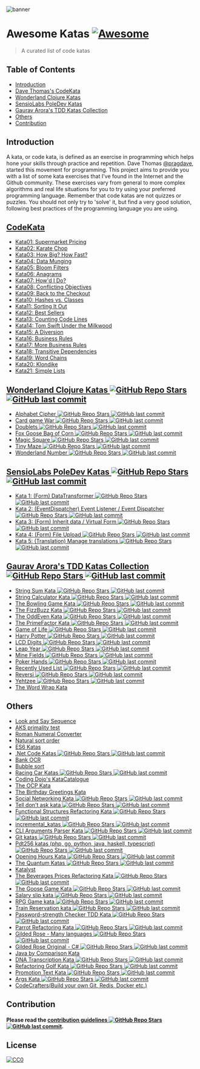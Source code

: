 ![banner](https://github.com/gmontalvoriv/katas/blob/master/images/kata_guruma.png)

# Awesome Katas [![Awesome](https://cdn.rawgit.com/sindresorhus/awesome/d7305f38d29fed78fa85652e3a63e154dd8e8829/media/badge.svg)](https://github.com/sindresorhus/awesome)
> A curated list of code katas

## Table of Contents

- [Introduction](#introduction)
- [Dave Thomas's CodeKata](#codekata)
- [Wonderland Clojure Katas](#wonderland-clojure-katas)
- [SensioLabs PoleDev Katas](#sensiolabs-poledev-katas)
- [Gaurav Arora's TDD Katas Collection](#gaurav-aroras-tdd-katas-collection)
- [Others](#others)
- [Contribution](#contribution)

## Introduction
A kata, or code kata, is defined as an exercise in programming which helps hone your skills through practice and repetition. Dave Thomas [@pragdave](https://twitter.com/pragdave), started this movement for programming. This project aims to provide you with a list of some kata exercises that I've found in the Internet and the Github community. These exercises vary from general to more complex algorithms and real life situations for you to try using your preferred programming language. Remember that code katas are not quizzes or puzzles. You should not only try to 'solve' it, but find a very good solution, following best practices of the programming language you are using.

## [CodeKata](http://codekata.com/)
  - [Kata01: Supermarket Pricing](http://codekata.com/kata/kata01-supermarket-pricing/)
  - [Kata02: Karate Chop](http://codekata.com/kata/kata02-karate-chop/)
  - [Kata03: How Big? How Fast?](http://codekata.com/kata/kata03-how-big-how-fast/)
  - [Kata04: Data Munging](http://codekata.com/kata/kata04-data-munging/)
  - [Kata05: Bloom Filters](http://codekata.com/kata/kata05-bloom-filters/)
  - [Kata06: Anagrams](http://codekata.com/kata/kata06-anagrams/)
  - [Kata07: How'd I Do?](http://codekata.com/kata/kata07-howd-i-do/)
  - [Kata08: Conflicting Objectives](http://codekata.com/kata/kata08-conflicting-objectives/)
  - [Kata09: Back to the Checkout](http://codekata.com/kata/kata09-back-to-the-checkout/)
  - [Kata10: Hashes vs. Classes](http://codekata.com/kata/kata10-hashes-vs-classes/)
  - [Kata11: Sorting It Out](http://codekata.com/kata/kata11-sorting-it-out/)
  - [Kata12: Best Sellers](http://codekata.com/kata/kata12-best-sellers/)
  - [Kata13: Counting Code Lines](http://codekata.com/kata/kata13-counting-code-lines/)
  - [Kata14: Tom Swift Under the Milkwood](http://codekata.com/kata/kata14-tom-swift-under-the-milkwood/)
  - [Kata15: A Diversion](http://codekata.com/kata/kata15-a-diversion/)
  - [Kata16: Business Rules](http://codekata.com/kata/kata16-business-rules/)
  - [Kata17: More Business Rules](http://codekata.com/kata/kata17-more-business-rules/)
  - [Kata18: Transitive Dependencies](http://codekata.com/kata/kata18-transitive-dependencies/)
  - [Kata19: Word Chains](http://codekata.com/kata/kata19-word-chains/)
  - [Kata20: Klondike](http://codekata.com/kata/kata20-klondike/)
  - [Kata21: Simple Lists](http://codekata.com/kata/kata21-simple-lists/)

## [Wonderland Clojure Katas ![GitHub Repo Stars](https://img.shields.io/github/stars/gigasquid/wonderland-clojure-katas) ![GitHub last commit](https://img.shields.io/github/last-commit/gigasquid/wonderland-clojure-katas)](https://github.com/gigasquid/wonderland-clojure-katas)
  - [Alphabet Cipher ![GitHub Repo Stars](https://img.shields.io/github/stars/gigasquid/wonderland-clojure-katas) ![GitHub last commit](https://img.shields.io/github/last-commit/gigasquid/wonderland-clojure-katas)](https://github.com/gigasquid/wonderland-clojure-katas/tree/master/alphabet-cipher)
  - [Card game War ![GitHub Repo Stars](https://img.shields.io/github/stars/gigasquid/wonderland-clojure-katas) ![GitHub last commit](https://img.shields.io/github/last-commit/gigasquid/wonderland-clojure-katas)](https://github.com/gigasquid/wonderland-clojure-katas/tree/master/card-game-war)
  - [Doublets ![GitHub Repo Stars](https://img.shields.io/github/stars/gigasquid/wonderland-clojure-katas) ![GitHub last commit](https://img.shields.io/github/last-commit/gigasquid/wonderland-clojure-katas)](https://github.com/gigasquid/wonderland-clojure-katas/tree/master/doublets)
  - [Fox Goose Bag of Corn ![GitHub Repo Stars](https://img.shields.io/github/stars/gigasquid/wonderland-clojure-katas) ![GitHub last commit](https://img.shields.io/github/last-commit/gigasquid/wonderland-clojure-katas)](https://github.com/gigasquid/wonderland-clojure-katas/tree/master/fox-goose-bag-of-corn)
  - [Magic Square ![GitHub Repo Stars](https://img.shields.io/github/stars/gigasquid/wonderland-clojure-katas) ![GitHub last commit](https://img.shields.io/github/last-commit/gigasquid/wonderland-clojure-katas)](https://github.com/gigasquid/wonderland-clojure-katas/tree/master/magic-square)
  - [Tiny Maze ![GitHub Repo Stars](https://img.shields.io/github/stars/gigasquid/wonderland-clojure-katas) ![GitHub last commit](https://img.shields.io/github/last-commit/gigasquid/wonderland-clojure-katas)](https://github.com/gigasquid/wonderland-clojure-katas/tree/master/tiny-maze)
  - [Wonderland Number ![GitHub Repo Stars](https://img.shields.io/github/stars/gigasquid/wonderland-clojure-katas) ![GitHub last commit](https://img.shields.io/github/last-commit/gigasquid/wonderland-clojure-katas)](https://github.com/gigasquid/wonderland-clojure-katas/tree/master/wonderland-number)

## [SensioLabs PoleDev Katas ![GitHub Repo Stars](https://img.shields.io/github/stars/devdrops/Katas) ![GitHub last commit](https://img.shields.io/github/last-commit/devdrops/Katas)](https://github.com/devdrops/Katas)
  - [Kata 1: (Form) DataTransformer ![GitHub Repo Stars](https://img.shields.io/github/stars/devdrops/Katas) ![GitHub last commit](https://img.shields.io/github/last-commit/devdrops/Katas)](https://github.com/devdrops/Katas/tree/kata-data-transformers)
  - [Kata 2: (EventDispatcher) Event Listener / Event Dispatcher ![GitHub Repo Stars](https://img.shields.io/github/stars/devdrops/Katas) ![GitHub last commit](https://img.shields.io/github/last-commit/devdrops/Katas)](https://github.com/devdrops/Katas/tree/kata-event-listener)
  - [Kata 3: (Form) Inherit data / Virtual Form ![GitHub Repo Stars](https://img.shields.io/github/stars/devdrops/Katas) ![GitHub last commit](https://img.shields.io/github/last-commit/devdrops/Katas)](https://github.com/devdrops/Katas/tree/kata-inherit-data)
  - [Kata 4: (Form) File Upload ![GitHub Repo Stars](https://img.shields.io/github/stars/devdrops/Katas) ![GitHub last commit](https://img.shields.io/github/last-commit/devdrops/Katas)](https://github.com/devdrops/Katas/tree/kata-upload-file)
  - [Kata 5: (Translation) Manage translations ![GitHub Repo Stars](https://img.shields.io/github/stars/devdrops/Katas) ![GitHub last commit](https://img.shields.io/github/last-commit/devdrops/Katas)](https://github.com/devdrops/Katas/tree/kata-translation)

## [Gaurav Arora's TDD Katas Collection ![GitHub Repo Stars](https://img.shields.io/github/stars/garora/TDD-Katas) ![GitHub last commit](https://img.shields.io/github/last-commit/garora/TDD-Katas)](https://github.com/garora/TDD-Katas)
  - [String Sum Kata ![GitHub Repo Stars](https://img.shields.io/github/stars/garora/TDD-Katas) ![GitHub last commit](https://img.shields.io/github/last-commit/garora/TDD-Katas)](https://github.com/garora/TDD-Katas#string-sum-kata)
  - [String Calculator Kata ![GitHub Repo Stars](https://img.shields.io/github/stars/garora/TDD-Katas) ![GitHub last commit](https://img.shields.io/github/last-commit/garora/TDD-Katas)](https://github.com/garora/TDD-Katas#string-calculator-kata-via-roy-osherove)
  - [The Bowling Game Kata ![GitHub Repo Stars](https://img.shields.io/github/stars/garora/TDD-Katas) ![GitHub last commit](https://img.shields.io/github/last-commit/garora/TDD-Katas)](https://github.com/garora/TDD-Katas#the-bowling-game-kata-via-uncle-bob)
  - [The FizzBuzz Kata ![GitHub Repo Stars](https://img.shields.io/github/stars/garora/TDD-Katas) ![GitHub last commit](https://img.shields.io/github/last-commit/garora/TDD-Katas)](https://github.com/garora/TDD-Katas#the-fizzbuzz-kata)
  - [The OddEven Kata ![GitHub Repo Stars](https://img.shields.io/github/stars/garora/TDD-Katas) ![GitHub last commit](https://img.shields.io/github/last-commit/garora/TDD-Katas)](https://github.com/garora/TDD-Katas#the-oddeven-kata)
  - [The PrimeFactor Kata ![GitHub Repo Stars](https://img.shields.io/github/stars/garora/TDD-Katas) ![GitHub last commit](https://img.shields.io/github/last-commit/garora/TDD-Katas)](https://github.com/garora/TDD-Katas#the-primefactor-kata-via-uncle-bob)
  - [Game of Life ![GitHub Repo Stars](https://img.shields.io/github/stars/garora/TDD-Katas) ![GitHub last commit](https://img.shields.io/github/last-commit/garora/TDD-Katas)](https://github.com/garora/TDD-Katas#game-of-life-)
  - [Harry Potter ![GitHub Repo Stars](https://img.shields.io/github/stars/garora/TDD-Katas) ![GitHub last commit](https://img.shields.io/github/last-commit/garora/TDD-Katas)](https://github.com/garora/TDD-Katas#harry-potter-)
  - [LCD Digits ![GitHub Repo Stars](https://img.shields.io/github/stars/garora/TDD-Katas) ![GitHub last commit](https://img.shields.io/github/last-commit/garora/TDD-Katas)](https://github.com/garora/TDD-Katas#lcd-digits-)
  - [Leap Year ![GitHub Repo Stars](https://img.shields.io/github/stars/garora/TDD-Katas) ![GitHub last commit](https://img.shields.io/github/last-commit/garora/TDD-Katas)](https://github.com/garora/TDD-Katas#leap-year-)
  - [Mine Fields ![GitHub Repo Stars](https://img.shields.io/github/stars/garora/TDD-Katas) ![GitHub last commit](https://img.shields.io/github/last-commit/garora/TDD-Katas)](https://github.com/garora/TDD-Katas#mine-fields-)
  - [Poker Hands ![GitHub Repo Stars](https://img.shields.io/github/stars/garora/TDD-Katas) ![GitHub last commit](https://img.shields.io/github/last-commit/garora/TDD-Katas)](https://github.com/garora/TDD-Katas#poker-hands)
  - [Recently Used List ![GitHub Repo Stars](https://img.shields.io/github/stars/garora/TDD-Katas) ![GitHub last commit](https://img.shields.io/github/last-commit/garora/TDD-Katas)](https://github.com/garora/TDD-Katas#recently-used-list-)
  - [Reversi ![GitHub Repo Stars](https://img.shields.io/github/stars/garora/TDD-Katas) ![GitHub last commit](https://img.shields.io/github/last-commit/garora/TDD-Katas)](https://github.com/garora/TDD-Katas#reversi-)
  - [Yehtzee ![GitHub Repo Stars](https://img.shields.io/github/stars/garora/TDD-Katas) ![GitHub last commit](https://img.shields.io/github/last-commit/garora/TDD-Katas)](https://github.com/garora/TDD-Katas#yehtzee-)
  - [The Word Wrap Kata](http://codingdojo.org/cgi-bin/wiki.pl?KataWordWrap)

## Others
  - [Look and Say Sequence](https://en.wikipedia.org/wiki/Look-and-say_sequence)
  - [AKS primality test](https://en.wikipedia.org/wiki/AKS_primality_test)
  - [Roman Numeral Converter](https://en.wikipedia.org/wiki/Roman_numerals)
  - [Natural sort order](https://en.wikipedia.org/wiki/Natural_sort_order)
  - [ES6 Katas](http://es6katas.org/)
  - [.Net Code Katas ![GitHub Repo Stars](https://img.shields.io/github/stars/AlanBarber/CodeKatas) ![GitHub last commit](https://img.shields.io/github/last-commit/AlanBarber/CodeKatas)](https://github.com/AlanBarber/CodeKatas)
  - [Bank OCR](http://code.joejag.com/coding-dojo/bank-ocr/)
  - [Bubble sort](https://en.wikipedia.org/wiki/Bubble_sort)
  - [Racing Car Katas ![GitHub Repo Stars](https://img.shields.io/github/stars/emilybache/Racing-Car-Katas) ![GitHub last commit](https://img.shields.io/github/last-commit/emilybache/Racing-Car-Katas)](https://github.com/emilybache/Racing-Car-Katas)
  - [Coding Dojo's KataCatalogue](http://codingdojo.org/KataCatalogue/)
  - [The OCP Kata](http://matteo.vaccari.name/blog/archives/293)
  - [The Birthday Greetings Kata](http://matteo.vaccari.name/blog/archives/154)
  - [Social Networking Kata ![GitHub Repo Stars](https://img.shields.io/github/stars/sandromancuso/social_networking_kata) ![GitHub last commit](https://img.shields.io/github/last-commit/sandromancuso/social_networking_kata)](https://github.com/sandromancuso/social_networking_kata)
  - [Tell don't ask kata ![GitHub Repo Stars](https://img.shields.io/github/stars/gabrieletondi/tell-dont-ask-kata) ![GitHub last commit](https://img.shields.io/github/last-commit/gabrieletondi/tell-dont-ask-kata)](https://github.com/gabrieletondi/tell-dont-ask-kata)  
  - [Functional Structures Refactoring Kata ![GitHub Repo Stars](https://img.shields.io/github/stars/matteobaglini/functional-structures-refactoring-kata) ![GitHub last commit](https://img.shields.io/github/last-commit/matteobaglini/functional-structures-refactoring-kata)](https://github.com/matteobaglini/functional-structures-refactoring-kata)
  - [incremental_katas ![GitHub Repo Stars](https://img.shields.io/github/stars/Gianfrancoalongi/incremental_katas) ![GitHub last commit](https://img.shields.io/github/last-commit/Gianfrancoalongi/incremental_katas)](https://github.com/Gianfrancoalongi/incremental_katas)
  - [CLI Arguments Parser Kata ![GitHub Repo Stars](https://img.shields.io/github/stars/ivoputzer/cli-args-parser-kata) ![GitHub last commit](https://img.shields.io/github/last-commit/ivoputzer/cli-args-parser-kata)](https://github.com/ivoputzer/cli-args-parser-kata)
  - [Git katas ![GitHub Repo Stars](https://img.shields.io/github/stars/praqma-training/gitkatas) ![GitHub last commit](https://img.shields.io/github/last-commit/praqma-training/gitkatas)](https://github.com/praqma-training/gitkatas)
  - [Pdt256 katas (php, go, python, java, haskell, typescript) ![GitHub Repo Stars](https://img.shields.io/github/stars/pdt256/kata) ![GitHub last commit](https://img.shields.io/github/last-commit/pdt256/kata)](https://github.com/pdt256/kata)
  - [Opening Hours Kata ![GitHub Repo Stars](https://img.shields.io/github/stars/christian-fei/opening-hours-kata) ![GitHub last commit](https://img.shields.io/github/last-commit/christian-fei/opening-hours-kata)](https://github.com/christian-fei/opening-hours-kata)
  - [The Quantum Katas ![GitHub Repo Stars](https://img.shields.io/github/stars/Microsoft/QuantumKatas) ![GitHub last commit](https://img.shields.io/github/last-commit/Microsoft/QuantumKatas)](https://github.com/Microsoft/QuantumKatas)
  - [Katalyst](https://katalyst.codurance.com/)
  - [The Beverages Prices Refactoring Kata ![GitHub Repo Stars](https://img.shields.io/github/stars/trikitrok/beverages_pricing_refactoring_kata) ![GitHub last commit](https://img.shields.io/github/last-commit/trikitrok/beverages_pricing_refactoring_kata)](https://github.com/trikitrok/beverages_pricing_refactoring_kata)
  - [The Goose Game Kata ![GitHub Repo Stars](https://img.shields.io/github/stars/xpeppers/goose-game-kata) ![GitHub last commit](https://img.shields.io/github/last-commit/xpeppers/goose-game-kata)](https://github.com/xpeppers/goose-game-kata)
  - [Salary slip kata ![GitHub Repo Stars](https://img.shields.io/github/stars/sandromancuso/salaryslipkata) ![GitHub last commit](https://img.shields.io/github/last-commit/sandromancuso/salaryslipkata)](https://github.com/sandromancuso/salaryslipkata)
  - [RPG Game kata ![GitHub Repo Stars](https://img.shields.io/github/stars/ardalis/kata-catalog) ![GitHub last commit](https://img.shields.io/github/last-commit/ardalis/kata-catalog)](https://github.com/ardalis/kata-catalog/blob/master/katas/RPG%20Combat.md)
  - [Train Reservation kata ![GitHub Repo Stars](https://img.shields.io/github/stars/emilybache/KataTrainReservation) ![GitHub last commit](https://img.shields.io/github/last-commit/emilybache/KataTrainReservation)](https://github.com/emilybache/KataTrainReservation)
  - [Password-strength Checker TDD Kata ![GitHub Repo Stars](https://img.shields.io/github/stars/xpepper/PasswordStrengthChecker) ![GitHub last commit](https://img.shields.io/github/last-commit/xpepper/PasswordStrengthChecker)](https://github.com/xpepper/PasswordStrengthChecker)
  - [Parrot Refactoring Kata ![GitHub Repo Stars](https://img.shields.io/github/stars/emilybache/Parrot-Refactoring-Kata) ![GitHub last commit](https://img.shields.io/github/last-commit/emilybache/Parrot-Refactoring-Kata)](https://github.com/emilybache/Parrot-Refactoring-Kata)
  - [Gilded Rose - Many languages ![GitHub Repo Stars](https://img.shields.io/github/stars/emilybache/GildedRose-Refactoring-Kata) ![GitHub last commit](https://img.shields.io/github/last-commit/emilybache/GildedRose-Refactoring-Kata)](https://github.com/emilybache/GildedRose-Refactoring-Kata)
  - [Gilded Rose Original - C# ![GitHub Repo Stars](https://img.shields.io/github/stars/NotMyself/GildedRose) ![GitHub last commit](https://img.shields.io/github/last-commit/NotMyself/GildedRose)](https://github.com/NotMyself/GildedRose)
  - [Java by Comparison Kata](https://java.by-comparison.com/kata)
  - [DNA Transcription Kata ![GitHub Repo Stars](https://img.shields.io/github/stars/nickdelgrosso/dna-transcription-kata) ![GitHub last commit](https://img.shields.io/github/last-commit/nickdelgrosso/dna-transcription-kata)](https://github.com/nickdelgrosso/dna-transcription-kata)
  - [Refactoring Golf Kata ![GitHub Repo Stars](https://img.shields.io/github/stars/daviddenton/refactoring-golf) ![GitHub last commit](https://img.shields.io/github/last-commit/daviddenton/refactoring-golf)](https://github.com/daviddenton/refactoring-golf)
  - [Promotion Text Kata ![GitHub Repo Stars](https://img.shields.io/github/stars/nealhu/promotion-text-kata) ![GitHub last commit](https://img.shields.io/github/last-commit/nealhu/promotion-text-kata)](https://github.com/nealhu/promotion-text-kata)
  - [Args Kata ![GitHub Repo Stars](https://img.shields.io/github/stars/nealhu/args-kata) ![GitHub last commit](https://img.shields.io/github/last-commit/nealhu/args-kata)](https://github.com/nealhu/args-kata)
  - [CodeCrafters(Build your own Git, Redis, Docker etc.)](https://app.codecrafters.io/tracks?r=8Ol)
  
## Contribution
  
#### Please read the [contribution guidelines ![GitHub Repo Stars](https://img.shields.io/github/stars/gmontalvoriv/katas) ![GitHub last commit](https://img.shields.io/github/last-commit/gmontalvoriv/katas)](https://github.com/gmontalvoriv/katas/blob/master/CONTRIBUTING.md).

## License

[![CC0](https://i.creativecommons.org/p/zero/1.0/88x31.png)](https://creativecommons.org/publicdomain/zero/1.0/)
